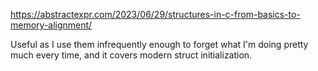 https://abstractexpr.com/2023/06/29/structures-in-c-from-basics-to-memory-alignment/

Useful as I use them infrequently enough to forget what I'm doing pretty much every time, and it covers modern struct initialization.